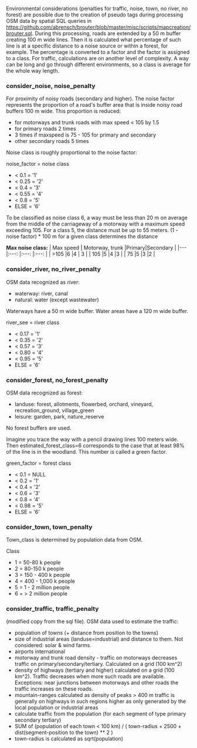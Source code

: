 Environmental considerations (penalties for traffic, noise, town, no river, no forest) are possible due to the creation of pseudo tags during processing OSM data by spatial SQL queries in https://github.com/abrensch/brouter/blob/master/misc/scripts/mapcreation/brouter.sql. During this processing, roads are extended by a 50 m buffer creating 100 m wide lines. Then it is calculated what percentage of such line is at a specific distance to a noise source or within a forest, for example. The percentage is converted to a factor and the factor is assigned to a class. For traffic, calculations are on another level of complexity. A way can be long and go through different environments, so a class is average for the whole way length.

### consider_noise, noise_penalty
For proximity of noisy roads (secondary and higher). The noise factor represents the proportion of a road's buffer area that is inside noisy road buffers 100 m wide. This proportion is reduced: 
- for motorways and trunk roads with max speed < 105 by 1.5
- for primary roads 2 times 
- 3 times if maxspeed is 75 - 105  for primary and secondary
- other secondary roads 5 times 

Noise class is roughly proportional to the noise factor:

noise_factor = noise class
- < 0.1             =                            '1'
- < 0.25            =                          '2'
- < 0.4              =                           '3'
- < 0.55               =                        '4'
- < 0.8                   =                      '5'
- ELSE                     =                    '6'

To be classified as noise class 6, a way must be less than 20 m on average from the middle of the carriageway of a motorway with a maximum speed exceeding 105. For a class 5, the distance must be up to 55 meters.  (1 - noise factor) * 100 m for a given class determines the distance

**Max noise class:**
| Max speed | Motorway, trunk |Primary|Secondary   	|
|---				|:---:						|:---:	|:---:	|
| >105   		|6  							|4	  	| 3  	|
| 105				|5		   					|4	   	|3   	|
| 75		  	|5		   					|3 	  	|2   	|


### consider_river, no_river_penalty
OSM data recognized as river:
- waterway: river, canal
- natural: water (except wastewater)

Waterways have a 50 m wide buffer. Water areas have a 120 m wide buffer.

river_see = river class 
- < 0.17                  =                  '1'
- < 0.35                     =                '2'
- < 0.57                      =              '3'
- < 0.80                       =             '4'
- < 0.95                        =            '5'
- ELSE                            =           '6'

### consider_forest, no_forest_penalty
OSM data recognized as forest: 
- landuse: forest, allotments, flowerbed, orchard, vineyard, recreation_ground, village_green
- leisure: garden, park, nature_reserve
  
No forest buffers are used.

Imagine you trace the way with a pencil drawing lines 100 meters wide. Then estimated_forest_class=6 corresponds to the case that at least 98% of the line is in the woodland. This number is called a green factor.

green_factor = forest class
- < 0.1             =                         NULL
- < 0.2               =                             '1'
- < 0.4                 =                           '2'
- < 0.6 		=          '3'
- < 0.8                   =                         '4'
- < 0.98               =                           '5'
- ELSE                    =                        '6'



### consider_town, town_penalty 
Town_class is determined by population data from OSM.

Class
- 1 = 	50-80 	k people
- 2 = 80-150 k people
- 3 =	150 - 400 k people
- 4 = 400 - 1,000 k people
- 5 = 1 - 2 million people
- 6 = > 2 million people

### consider_traffic, traffic_penalty
(modified copy from the sql file).
OSM data used to estimate the traffic:
-    population of towns (+ distance from position to the towns)
-    size of industrial areas (landuse=industrial) and distance to them. Not considered: solar & wind farms.
-    airports international
-    motorway and trunk road density - traffic on motorways decreases traffic on primary/secondary/tertiary. Calculated on a grid (100 km^2)
-    density of highways (tertiary and higher) calculated on a grid (100 km^2). Traffic decreases when more such roads are available.     Exceptions: near junctions between motorways and other roads the traffic increases on these roads.
-    mountain-ranges calculated as density of peaks > 400 m traffic is generally on highways in such regions higher as only generated by the local population or industrial areas
- calculate traffic from the population (for each segment of type primary secondary tertiary)
- SUM of (population of each town < 100 km) / ( town-radius + 2500 + dist(segment-position to the town) ** 2 )
-  town-radius is calculated as sqrt(population)
